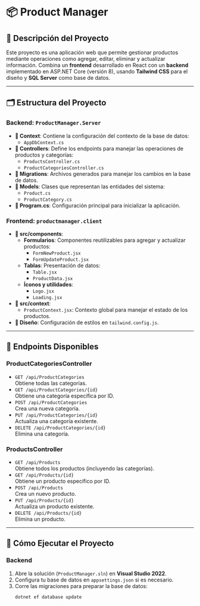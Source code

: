 # **📦 Product Manager**

## **📖 Descripción del Proyecto**
Este proyecto es una aplicación web que permite gestionar productos mediante operaciones como agregar, editar, eliminar y actualizar información. Combina un **frontend** desarrollado en React con un **backend** implementado en ASP.NET Core (versión 8), usando **Tailwind CSS** para el diseño y **SQL Server** como base de datos.

---

## **🗂️ Estructura del Proyecto**

### **Backend**: `ProductManager.Server`
- **📁 Context**: Contiene la configuración del contexto de la base de datos:
  - `AppDbContext.cs`
- **📁 Controllers**: Define los endpoints para manejar las operaciones de productos y categorías:
  - `ProductsController.cs`
  - `ProductCategoriesController.cs`
- **📁 Migrations**: Archivos generados para manejar los cambios en la base de datos.
- **📁 Models**: Clases que representan las entidades del sistema:
  - `Product.cs`
  - `ProductCategory.cs`
- **📄 Program.cs**: Configuración principal para inicializar la aplicación.

### **Frontend**: `productmanager.client`
- **📁 src/components**:
  - **Formularios**: Componentes reutilizables para agregar y actualizar productos:
    - `FormNewProduct.jsx`
    - `FormUpdateProduct.jsx`
  - **Tablas**: Presentación de datos:
    - `Table.jsx`
    - `ProductData.jsx`
  - **Íconos y utilidades**:
    - `Logo.jsx`
    - `Loading.jsx`
- **📁 src/context**:
  - `ProductContext.jsx`: Contexto global para manejar el estado de los productos.
- **🎨 Diseño**: Configuración de estilos en `tailwind.config.js`.

---

## **🔗 Endpoints Disponibles**

### **ProductCategoriesController**
- `GET /api/ProductCategories`  
  Obtiene todas las categorías.
- `GET /api/ProductCategories/{id}`  
  Obtiene una categoría específica por ID.
- `POST /api/ProductCategories`  
  Crea una nueva categoría.
- `PUT /api/ProductCategories/{id}`  
  Actualiza una categoría existente.
- `DELETE /api/ProductCategories/{id}`  
  Elimina una categoría.

### **ProductsController**
- `GET /api/Products`  
  Obtiene todos los productos (incluyendo las categorías).
- `GET /api/Products/{id}`  
  Obtiene un producto específico por ID.
- `POST /api/Products`  
  Crea un nuevo producto.
- `PUT /api/Products/{id}`  
  Actualiza un producto existente.
- `DELETE /api/Products/{id}`  
  Elimina un producto.

---

## **🚀 Cómo Ejecutar el Proyecto**

### **Backend**
1. Abre la solución (`ProductManager.sln`) en **Visual Studio 2022**.
2. Configura tu base de datos en `appsettings.json` si es necesario.
3. Corre las migraciones para preparar la base de datos:
   ```bash
   dotnet ef database update
